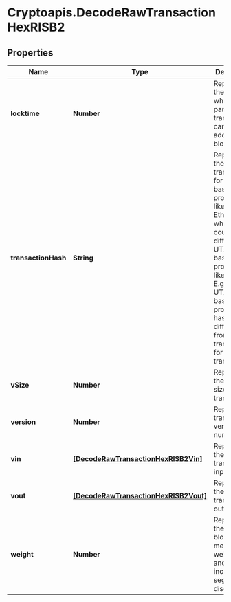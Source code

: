 # Cryptoapis.DecodeRawTransactionHexRISB2

## Properties

Name | Type | Description | Notes
------------ | ------------- | ------------- | -------------
**locktime** | **Number** | Represents the time at which a particular transaction can be added to the blockchain. | 
**transactionHash** | **String** | Represents the same as transactionId for account-based protocols like Ethereum, while it could be different in UTXO-based protocols like Bitcoin. E.g., in UTXO-based protocols hash is different from transactionId for SegWit transactions. | 
**vSize** | **Number** | Represents the virtual size of this transaction. | 
**version** | **Number** | Represents transaction version number. | 
**vin** | [**[DecodeRawTransactionHexRISB2Vin]**](DecodeRawTransactionHexRISB2Vin.md) | Represents the transaction inputs. | 
**vout** | [**[DecodeRawTransactionHexRISB2Vout]**](DecodeRawTransactionHexRISB2Vout.md) | Represents the transaction outputs. | 
**weight** | **Number** | Represents the size of a block, measured in weight units and including the segwit discount. | [optional] 


